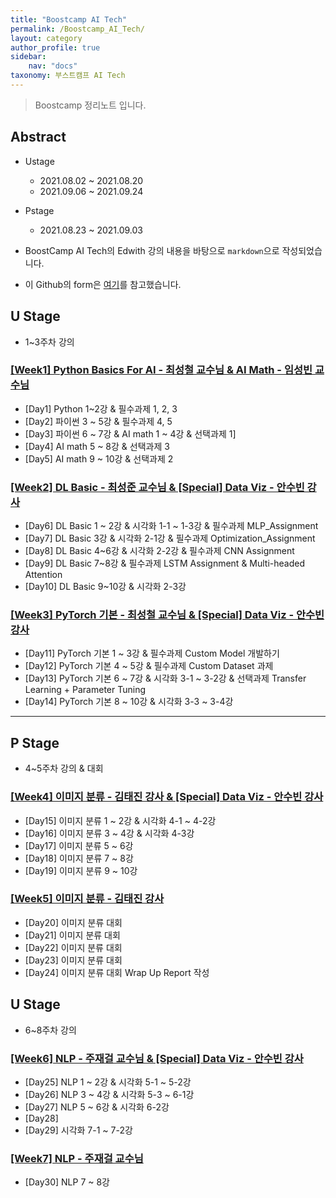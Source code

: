 ```yaml
---
title: "Boostcamp AI Tech"
permalink: /Boostcamp_AI_Tech/
layout: category
author_profile: true
sidebar:
    nav: "docs"
taxonomy: 부스트캠프 AI Tech
---
```


> Boostcamp 정리노트 입니다.

## Abstract
- Ustage
  - 2021.08.02 ~ 2021.08.20
  - 2021.09.06 ~ 2021.09.24
- Pstage
  - 2021.08.23 ~ 2021.09.03

- BoostCamp AI Tech의 Edwith 강의 내용을 바탕으로 `markdown`으로 작성되었습니다.
- 이 Github의 form은 [여기](https://github.com/ydy8989/boostcamp)를 참고했습니다.

## U Stage
- 1~3주차 강의

### [[Week1] Python Basics For AI - 최성철 교수님 & AI Math - 임성빈 교수님](/Boostcamp_AI_Tech/Week_1/)

- [Day1] Python 1~2강 & 필수과제 1, 2, 3
- [Day2] 파이썬 3 ~ 5강 & 필수과제 4, 5
- [Day3] 파이썬 6 ~ 7강 & AI math 1 ~ 4강 & 선택과제 1]
- [Day4] AI math 5 ~ 8강 & 선택과제 3
- [Day5] AI math 9 ~ 10강 & 선택과제 2

### [[Week2] DL Basic - 최성준 교수님 & [Special] Data Viz - 안수빈 강사](/Boostcamp_AI_Tech/Week_2)

- [Day6] DL Basic 1 ~ 2강 & 시각화 1-1 ~ 1-3강 & 필수과제 MLP_Assignment
- [Day7] DL Basic 3강 & 시각화 2-1강 & 필수과제 Optimization_Assignment
- [Day8] DL Basic 4~6강 & 시각화 2-2강 & 필수과제 CNN Assignment
- [Day9] DL Basic 7~8강 & 필수과제 LSTM Assignment & Multi-headed Attention
- [Day10] DL Basic 9~10강 & 시각화 2-3강

### [[Week3] PyTorch 기본 - 최성철 교수님 & [Special] Data Viz - 안수빈 강사](/Boostcamp_AI_Tech/Week_3)

- [Day11] PyTorch 기본 1 ~ 3강 & 필수과제 Custom Model 개발하기
- [Day12] PyTorch 기본 4 ~ 5강 & 필수과제 Custom Dataset 과제
- [Day13] PyTorch 기본 6 ~ 7강 & 시각화 3-1 ~ 3-2강 & 선택과제 Transfer Learning + Parameter Tuning
- [Day14] PyTorch 기본 8 ~ 10강 & 시각화 3-3 ~ 3-4강

---
## P Stage
- 4~5주차 강의 & 대회

### [[Week4] 이미지 분류 - 김태진 강사 & [Special] Data Viz - 안수빈 강사](/Boostcamp_AI_Tech/Week_4)

- [Day15] 이미지 분류 1 ~ 2강 & 시각화 4-1 ~ 4-2강
- [Day16] 이미지 분류 3 ~ 4강 & 시각화 4-3강
- [Day17] 이미지 분류 5 ~ 6강
- [Day18] 이미지 분류 7 ~ 8강
- [Day19] 이미지 분류 9 ~ 10강

### [[Week5] 이미지 분류 - 김태진 강사](/Boostcamp_AI_Tech/Week_5)

- [Day20] 이미지 분류 대회
- [Day21] 이미지 분류 대회
- [Day22] 이미지 분류 대회
- [Day23] 이미지 분류 대회
- [Day24] 이미지 분류 대회 Wrap Up Report 작성

## U Stage
- 6~8주차 강의

### [[Week6] NLP - 주재걸 교수님 & [Special] Data Viz - 안수빈 강사](/Boostcamp_AI_Tech/Week_6)

- [Day25] NLP 1 ~ 2강 & 시각화 5-1 ~ 5-2강
- [Day26] NLP 3 ~ 4강 & 시각화 5-3 ~ 6-1강
- [Day27] NLP 5 ~ 6강 & 시각화 6-2강
- [Day28]
- [Day29] 시각화 7-1 ~ 7-2강

### [[Week7] NLP - 주재걸 교수님](/Boostcamp_AI_Tech/Week_7)

- [Day30] NLP 7 ~ 8강

